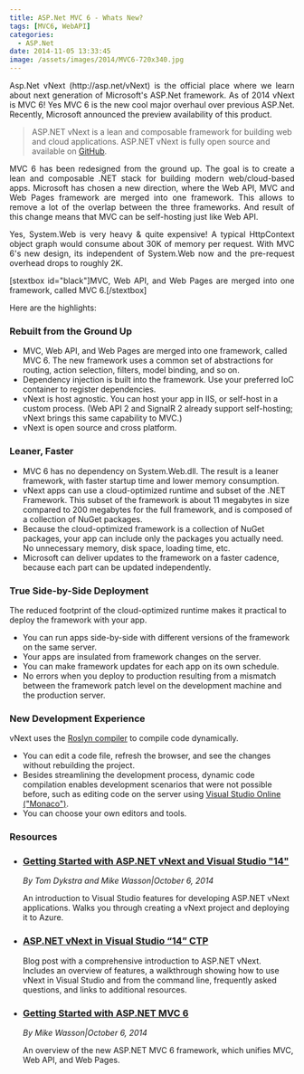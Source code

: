 ```yaml
---
title: ASP.Net MVC 6 - Whats New?
tags: [MVC6, WebAPI]
categories:
  - ASP.Net
date: 2014-11-05 13:33:45
image: /assets/images/2014/MVC6-720x340.jpg
---
```

<p style="text-align: justify;">Asp.Net vNext (http://asp.net/vNext) is the official place where we learn about next generation of Microsoft's ASP.Net framework. As of 2014 vNext is MVC 6! Yes MVC 6 is the new cool major overhaul over previous ASP.Net. Recently, Microsoft announced the preview availability of this product.</p>
<blockquote><p>ASP.NET vNext is a lean and composable framework for building web and cloud applications. ASP.NET vNext is fully open source and available on <a href="http://github.com/aspnet/home" target="_blank">GitHub</a>.</p></blockquote>
<p style="text-align: justify;">MVC 6  has been redesigned from the ground up. The goal is to create a lean and composable .NET stack for building modern web/cloud-based apps. Microsoft has chosen a new direction, where the Web API, MVC and Web Pages framework are merged into one framework. This allows to remove a lot of the overlap between the three frameworks. And result of this change means that MVC can be self-hosting just like Web API.</p>
<p style="text-align: justify;">Yes, System.Web is very heavy &amp; quite expensive! A typical HttpContext object graph would consume about 30K of memory per request. With MVC 6's new design, its independent of System.Web now and the pre-request overhead drops to roughly 2K.</p>
<p style="text-align: justify;"> [stextbox id="black"]MVC, Web API, and Web Pages are merged into one framework, called MVC 6.[/stextbox]</p>
<p>Here are the highlights:</p>
<h3>Rebuilt from the Ground Up</h3>
<ul>
<li>MVC, Web API, and Web Pages are merged into one framework, called MVC 6. The new framework uses a common set of abstractions for routing, action selection, filters, model binding, and so on.</li>
<li>Dependency injection is built into the framework. Use your preferred IoC container to register dependencies.</li>
<li>vNext is host agnostic. You can host your app in IIS, or self-host in a custom process. (Web API 2 and SignalR 2 already support self-hosting; vNext brings this same capability to MVC.)</li>
<li>vNext is open source and cross platform.</li>
</ul>
<h3>Leaner, Faster</h3>
<ul>
<li>MVC 6 has no dependency on System.Web.dll. The result is a leaner framework, with faster startup time and lower memory consumption.</li>
<li>vNext apps can use a cloud-optimized runtime and subset of the .NET Framework. This subset of the framework is about 11 megabytes in size compared to 200 megabytes for the full framework, and is composed of a collection of NuGet packages.</li>
<li>Because the cloud-optimized framework is a collection of NuGet packages, your app can include only the packages you actually need. No unnecessary memory, disk space, loading time, etc.</li>
<li>Microsoft can deliver updates to the framework on a faster cadence, because each part can be updated independently.</li>
</ul>
<h3>True Side-by-Side Deployment</h3>
<p>The reduced footprint of the cloud-optimized runtime makes it practical to deploy the framework with your app.</p>
<ul>
<li>You can run apps side-by-side with different versions of the framework on the same server.</li>
<li>Your apps are insulated from framework changes on the server.</li>
<li>You can make framework updates for each app on its own schedule.</li>
<li>No errors when you deploy to production resulting from a mismatch between the framework patch level on the development machine and the production server.</li>
</ul>
<h3>New Development Experience</h3>
<p>vNext uses the <a href="http://msdn.microsoft.com/en-us/library/roslyn.aspx" target="_blank">Roslyn compiler</a> to compile code dynamically.</p>
<ul>
<li>You can edit a code file, refresh the browser, and see the changes without rebuilding the project.</li>
<li>Besides streamlining the development process, dynamic code compilation enables development scenarios that were not possible before, such as editing code on the server using <a href="http://azure.microsoft.com/en-us/documentation/videos/building-web-sites-with-visual-studio-online-monaco/" target="_blank">Visual Studio Online ("Monaco")</a>.</li>
<li>You can choose your own editors and tools.</li>
</ul>
<h3>Resources</h3>
<ul>
<li>
<h3><a class="icon icon-curricula" href="http://www.asp.net/vnext/overview/aspnet-vnext/getting-started-with-aspnet-vnext-and-visual-studio">Getting Started with ASP.NET vNext and Visual Studio "14"</a></h3>
<address class="details">By Tom Dykstra and Mike Wasson<span class="separator">|</span><time datetime="2014-10-06">October 6, 2014</time></address>
<p>An introduction to Visual Studio features for developing ASP.NET vNext applications. Walks you through creating a vNext project and deploying it to Azure.</li>
<li>
<h3><a class="icon icon-link" href="http://blogs.msdn.com/b/webdev/archive/2014/06/03/asp-net-vnext-in-visual-studio-14-ctp.aspx">ASP.NET vNext in Visual Studio “14” CTP</a></h3>
<p>Blog post with a comprehensive introduction to ASP.NET vNext. Includes an overview of features, a walkthrough showing how to use vNext in Visual Studio and from the command line, frequently asked questions, and links to additional resources.</li>
<li>
<h3><a class="icon icon-whitepaper" href="http://www.asp.net/vnext/overview/aspnet-vnext/overview">Getting Started with ASP.NET MVC 6</a></h3>
<address class="details">By Mike Wasson<span class="separator">|</span><time datetime="2014-10-06">October 6, 2014</time></address>
<p>An overview of the new ASP.NET MVC 6 framework, which unifies MVC, Web API, and Web Pages.</li>
</ul>
